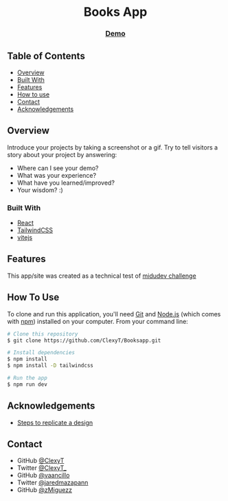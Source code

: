 <!-- Please update value in the {}  -->

<h1 align="center">Books App</h1>

<div align="center">
  <h3>
    <a href="https://{your-demo-link.your-domain}">
      Demo
    </a>
  </h3>
</div>

<!-- TABLE OF CONTENTS -->

## Table of Contents

- [Overview](#overview)
- [Built With](#built-with)
- [Features](#features)
- [How to use](#how-to-use)
- [Contact](#contact)
- [Acknowledgements](#acknowledgements)

<!-- OVERVIEW -->

## Overview


Introduce your projects by taking a screenshot or a gif. Try to tell visitors a story about your project by answering:

- Where can I see your demo?
- What was your experience?
- What have you learned/improved?
- Your wisdom? :)

### Built With

<!-- This section should list any major frameworks that you built your project using. Here are a few examples.-->

- [React](https://reactjs.org/)
- [TailwindCSS](https://tailwindcss.com)
- [vitejs](https://vitejs.dev)

## Features

<!-- List the features of your application or follow the template. Don't share the figma file here :) -->

This app/site was created as a technical test of [midudev challenge](https://github.com/midudev/pruebas-tecnicas)

## How To Use

<!-- Example: -->

To clone and run this application, you'll need [Git](https://git-scm.com) and [Node.js](https://nodejs.org/en/download/) (which comes with [npm](http://npmjs.com)) installed on your computer. From your command line:

```bash
# Clone this repository
$ git clone https://github.com/ClexyT/Booksapp.git

# Install dependencies
$ npm install
$ npm install -D tailwindcss

# Run the app
$ npm run dev
```

## Acknowledgements

<!-- This section should list any articles or add-ons/plugins that helps you to complete the project. This is optional but it will help you in the future. For example: -->

- [Steps to replicate a design](https://github.com/midudev/pruebas-tecnicas)

## Contact

- GitHub [@ClexyT](https://github.com/ClexyT)
- Twitter [@ClexyT_](https://twitter.com/ClexyT_?s=20)
- GitHub [@vaancillo](https://github.com/vaancillo)
- Twitter [@jaredmazapann](https://twitter.com/jaredmazapann)
- GitHub [@zMiguezz](https://github.com/zMiguezz)
